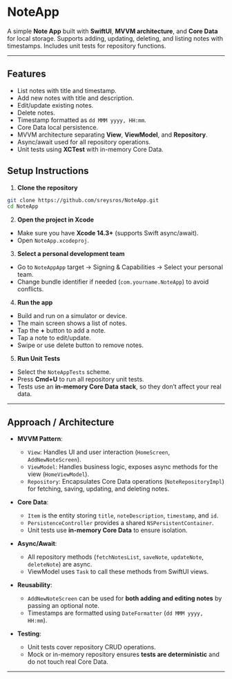 # NoteApp

A simple **Note App** built with **SwiftUI**, **MVVM architecture**, and **Core Data** for local storage. Supports adding, updating, deleting, and listing notes with timestamps. Includes unit tests for repository functions.

---

## Features

- List notes with title and timestamp.  
- Add new notes with title and description.  
- Edit/update existing notes.  
- Delete notes.  
- Timestamp formatted as `dd MMM yyyy, HH:mm`.  
- Core Data local persistence.  
- MVVM architecture separating **View**, **ViewModel**, and **Repository**.  
- Async/await used for all repository operations.  
- Unit tests using **XCTest** with in-memory Core Data.

## Setup Instructions

1. **Clone the repository**  
```bash
git clone https://github.com/sreysros/NoteApp.git
cd NoteApp
```

2. **Open the project in Xcode**  
- Make sure you have **Xcode 14.3+** (supports Swift async/await).  
- Open `NoteApp.xcodeproj`.

3. **Select a personal development team**  
- Go to `NoteAppApp` target → Signing & Capabilities → Select your personal team.  
- Change bundle identifier if needed (`com.yourname.NoteApp`) to avoid conflicts.

4. **Run the app**  
- Build and run on a simulator or device.  
- The main screen shows a list of notes.  
- Tap the **+** button to add a note.  
- Tap a note to edit/update.  
- Swipe or use delete button to remove notes.

5. **Run Unit Tests**  
- Select the `NoteAppTests` scheme.  
- Press **Cmd+U** to run all repository unit tests.  
- Tests use an **in-memory Core Data stack**, so they don’t affect your real data.

---

## Approach / Architecture

- **MVVM Pattern**:  
  - `View`: Handles UI and user interaction (`HomeScreen`, `AddNewNoteScreen`).  
  - `ViewModel`: Handles business logic, exposes async methods for the view (`HomeViewModel`).  
  - `Repository`: Encapsulates Core Data operations (`NoteRepositoryImpl`) for fetching, saving, updating, and deleting notes.  

- **Core Data**:  
  - `Item` is the entity storing `title`, `noteDescription`, `timestamp`, and `id`.  
  - `PersistenceController` provides a shared `NSPersistentContainer`.  
  - Unit tests use **in-memory Core Data** to ensure isolation.  

- **Async/Await**:  
  - All repository methods (`fetchNotesList`, `saveNote`, `updateNote`, `deleteNote`) are async.  
  - ViewModel uses `Task` to call these methods from SwiftUI views.  

- **Reusability**:  
  - `AddNewNoteScreen` can be used for **both adding and editing notes** by passing an optional note.  
  - Timestamps are formatted using `DateFormatter` (`dd MMM yyyy, HH:mm`).  

- **Testing**:  
  - Unit tests cover repository CRUD operations.  
  - Mock or in-memory repository ensures **tests are deterministic** and do not touch real Core Data.

---
